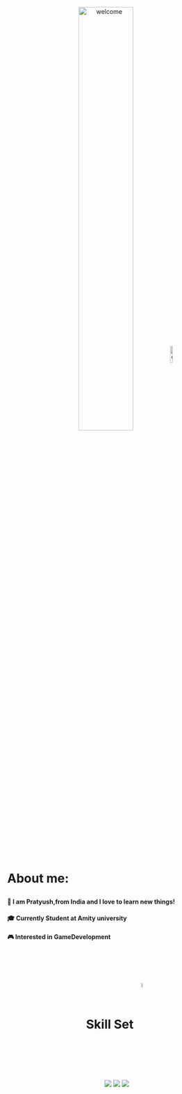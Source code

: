 <p align='center'><img align='center' alt='welcome' width='50%' src='https://cdn.discordapp.com/attachments/743461968039641149/1007202180673060874/hellow.png'><img align='center' alt='welcome' width='10%' src='https://images-wixmp-ed30a86b8c4ca887773594c2.wixmp.com/f/c2046041-a08f-46bd-85d1-27ffbe7b4585/dbo9hr9-d1c0ac4a-669b-4ff3-b44b-6573079f1867.gif?token=eyJ0eXAiOiJKV1QiLCJhbGciOiJIUzI1NiJ9.eyJzdWIiOiJ1cm46YXBwOjdlMGQxODg5ODIyNjQzNzNhNWYwZDQxNWVhMGQyNmUwIiwiaXNzIjoidXJuOmFwcDo3ZTBkMTg4OTgyMjY0MzczYTVmMGQ0MTVlYTBkMjZlMCIsIm9iaiI6W1t7InBhdGgiOiJcL2ZcL2MyMDQ2MDQxLWEwOGYtNDZiZC04NWQxLTI3ZmZiZTdiNDU4NVwvZGJvOWhyOS1kMWMwYWM0YS02NjliLTRmZjMtYjQ0Yi02NTczMDc5ZjE4NjcuZ2lmIn1dXSwiYXVkIjpbInVybjpzZXJ2aWNlOmZpbGUuZG93bmxvYWQiXX0.owAgL46ZfcMrK0tJ36eAYrhsbo6uST416jtUB-K1SoE'>
</p>

<p align=''><h1>About me:</p>
<h4>👦 I am Pratyush,from India and I love to learn new things!</h4>
<h4>🎓 Currently Student at Amity university</h4>
<h4>🎮 Interested in GameDevelopment</h3>
</br></br></p>


# <p align='center'>  Skill Set <img align='center' alt='welcome' width='5%' src='https://media4.giphy.com/media/bLVTnQvgggksbDXs7S/giphy.gif?cid=6c09b9524024d7fd2cc00b65b4e623dee75031c7fecc7406&rid=giphy.gif&ct=s'></p>
  

<p align='center'> 
<img src='https://img.shields.io/badge/Python-3776AB?style=for-the-badge&logo=python&logoColor=white'> <img src='https://img.shields.io/badge/C%2B%2B-00599C?style=for-the-badge&logo=c%2B%2B&logoColor=white'> <img src='https://img.shields.io/badge/mysql-%2300f.svg?style=for-the-badge&logo=mysql&logoColor=white'>
</p>
  
<p align = 'enter'>
  

  
  
